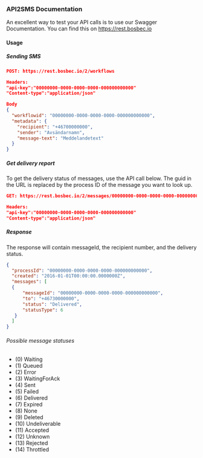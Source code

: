 <style>
    .dashboard-container h1,.dashboard-container h2,.dashboard-container h3,.dashboard-container h4,.dashboard-container h5,.dashboard-container p {
    color: #353A40;
}
.dashboard-container h1 {
    font-weight: 300;
    font-size: 96px !important;
    letter-spacing: -1.5px;
}
.dashboard-container h2 {
    font-weight: 300;
    font-size: 60px;
    letter-spacing: 0.01px;
    margin-bottom: 16px;
    padding-top: 52px;
}
.dashboard-container h3 {
    font-weight: 400;
    font-size: 48px;
    letter-spacing: 0px;
}
.dashboard-container h4 {
    font-weight: 400;
    font-size: 34px;
    letter-spacing: 0.25px;
}
.dashboard-container h5 {
    font-weight: 400;
    font-size: 24px;
    letter-spacing: 0px;
}
.dashboard-container h6 {
    font-weight: 500;
    font-size: 18px;
    letter-spacing: 0.15px;
    color: #353A40;
    text-align: left;
    line-height: normal;
}
.dashboard-container p {
    font-weight: 400;
    font-size: 16px;
    letter-spacing: 0.01px;
}
</style>

### API2SMS Documentation

An excellent way to test your API calls is to use our Swagger Documentation. You can find this on https://rest.bosbec.io

#### Usage

##### Sending SMS

```JSON
POST: https://rest.bosbec.io/2/workflows

Headers:
"api-key":"00000000-0000-0000-0000-000000000000"
"Content-type":"application/json"

Body
{
  "workflowid": "00000000-0000-0000-0000-000000000000",
  "metadata": {
    "recipient": "+46700000000",
    "sender": "Avsändarnamn",
    "message-text": "Meddelandetext"
  }
}
```

##### Get delivery report
To get the delivery status of messages, use the API call below. The guid in the URL is replaced by the process ID of the message you want to look up.

```JSON
GET: https://rest.bosbec.io/2/messages/00000000-0000-0000-0000-000000000000

Headers:
"api-key":"00000000-0000-0000-0000-000000000000"
"Content-type":"application/json"
```

##### Response
The response will contain messageId, the recipient number, and the delivery status.

```JSON
{
  "processId": "00000000-0000-0000-0000-000000000000",
  "created": "2016-01-01T00:00:00.0000000Z",
  "messages": [
  {
      "messageId": "00000000-0000-0000-0000-000000000000",
      "to": "+46730000000",
      "status": "Delivered",
      "statusType": 6
   }
  ]
}
```

###### Possible message statuses

* (0) Waiting
* (1) Queued
* (2) Error
* (3) WaitingForAck
* (4) Sent
* (5) Failed
* (6) Delivered
* (7) Expired
* (8) None
* (9) Deleted
* (10) Undeliverable
* (11) Accepted
* (12) Unknown
* (13) Rejected
* (14) Throttled

